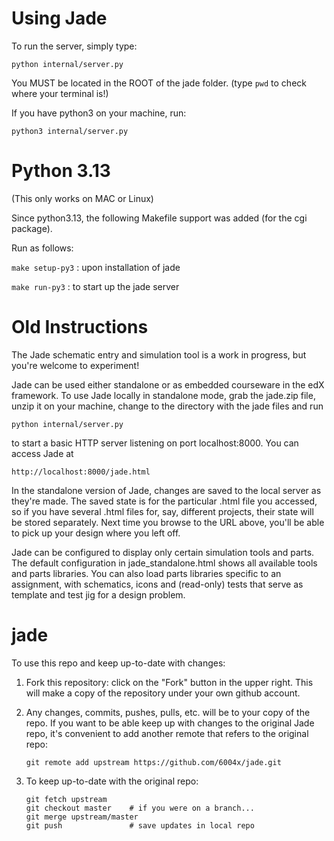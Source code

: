 Using Jade
=====

To run the server, simply type:
```
python internal/server.py
```

You MUST be located in the ROOT of the jade folder.
(type `pwd` to check where your terminal is!)

If you have python3 on your machine, run:
```
python3 internal/server.py
```


Python 3.13
=====
(This only works on MAC or Linux)

Since python3.13, the following Makefile support was added (for the cgi package).

Run as follows:

`make setup-py3` : upon installation of jade

`make run-py3` : to start up the jade server

Old Instructions
=====

The Jade schematic entry and simulation tool is a work in progress,
but you're welcome to experiment!

Jade can be used either standalone or as embedded courseware in the
edX framework.  To use Jade locally in standalone mode, grab the jade.zip
file, unzip it on your machine, change to the directory with the jade
files and run

    python internal/server.py

to start a basic HTTP server listening on port localhost:8000.
You can access Jade at

    http://localhost:8000/jade.html

In the standalone version of Jade, changes are saved to the local
server as they're made.  The saved state is for the particular .html
file you accessed, so if you have several .html files for, say,
different projects, their state will be stored separately.  Next time
you browse to the URL above, you'll be able to pick up your design
where you left off.

Jade can be configured to display only certain simulation tools and
parts.  The default configuration in jade_standalone.html shows all
available tools and parts libraries.  You can also load parts libraries
specific to an assignment, with schematics, icons and (read-only) tests
that serve as template and test jig for a design problem.

jade
====

To use this repo and keep up-to-date with changes:

1.  Fork this repository: click on the "Fork" button in the upper
    right.  This will make a copy of the repository under your own
    github account.

2.  Any changes, commits, pushes, pulls, etc. will be to your copy
    of the repo.  If you want to be able keep up with changes to the
    original Jade repo, it's convenient to add another remote that
    refers to the original repo:

        git remote add upstream https://github.com/6004x/jade.git

3.  To keep up-to-date with the original repo:

        git fetch upstream
        git checkout master    # if you were on a branch...
        git merge upstream/master
        git push               # save updates in local repo

